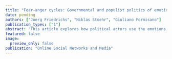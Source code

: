```yaml
---
title: "Fear-anger cycles: Governmental and populist politics of emotion (forthcoming)"
date: pending
authors: ["Joerg Friedrichs", "Niklas Stoehr", "Giuliano Formisano"]
publication_types: ["1"]
abstract: "This article explores how political actors use the emotions of fear and anger in what we call fear-anger contests. Our theory distinguishes between governmental and populist actors and posits that, in a contest for media attention and the hearts and minds of citizens, populists pursue a politics of anger whereas governmental actors pursue a politics of fear. To evaluate the theory, we examine two episodes of contentious politics: the 2016 Brexit referendum and the election of Donald Trump in the same year. We rely on automated sentiment analysis, using machine learning and emotion dictionaries to examine a dataset of social media posts on Twitter. In the case of Brexit, we find a fear-anger contest between Remain (“Project Fear”) and Leave (“Project Anger”). In the case of the 2016 US presidential election, we find a negativity contest where both parties reinforce each other’s negative emotions."
featured: false
image:
  preview_only: false
publication: "Online Social Networks and Media"
---
```


